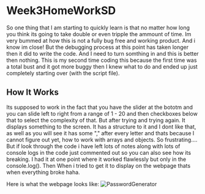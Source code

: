# Week3HomeWorkSD
 So one thing that I am starting to quickly learn is that no matter how long you think its going to take double or even tripple the ammount of time. Im very bummed at how this is not a fully bug free and working product. And i know im close! But the debugging process at this point has taken longer then it did to write the code. And I need to turn somthing in and this is better then nothing. This is my second time coding this because the first time was a total bust and it got more buggy then I knew what to do and ended up just completely starting over (with the script file). 
 
 ## How It Works
  Its supposed to work in the fact that you have the slider at the bototm and you can slide left to right from a range of 1 - 20 and then checkboxes below that to select the complexity of that. But after trying and trying again. It displays something to the screen. It has a structure to it and I dont like that, as well as you will see it has some  "," after every letter and thats because I cannot figure out yet, how to work with arrays and objects. So frustrating.... But if look through the code i have left lots of notes along with lots of console logs in the code just commented out so you can also see how its breaking. I had it at one point where it worked flawlessly but only in the console.log(). Then When i tried to get it to display on the webpage thats when everything broke haha.
  
  Here is what the webpage looks like:
  ![PasswordGenerator](https://user-images.githubusercontent.com/85974510/130401090-335c740b-d587-4d64-82d8-25d27405be7e.jpg)
